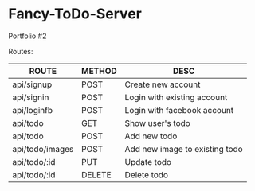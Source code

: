 # Fancy-ToDo-Server
Portfolio #2


Routes:

|ROUTE  |METHOD   | DESC  |
|---|---|---|
|api/signup   |POST   |Create new account   |
|api/signin   |POST   |Login with existing account   |
|api/loginfb   |POST   |Login with facebook account   |
|api/todo   |GET   |Show user's todo   |
|api/todo   |POST   |Add new todo   |
|api/todo/images   |POST   |Add new image to existing todo   |
|api/todo/:id   |PUT   |Update todo   |
|api/todo/:id   |DELETE   |Delete todo   |
